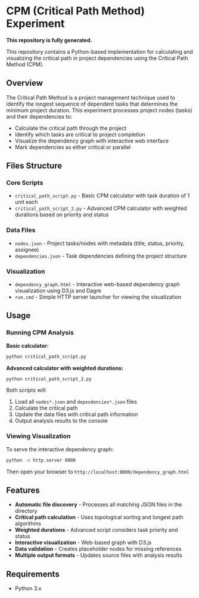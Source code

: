 # CPM (Critical Path Method) Experiment

**This repository is fully generated.**

This repository contains a Python-based implementation for calculating and visualizing the critical path in project dependencies using the Critical Path Method (CPM).

## Overview

The Critical Path Method is a project management technique used to identify the longest sequence of dependent tasks that determines the minimum project duration. This experiment processes project nodes (tasks) and their dependencies to:

- Calculate the critical path through the project
- Identify which tasks are critical to project completion
- Visualize the dependency graph with interactive web interface
- Mark dependencies as either critical or parallel

## Files Structure

### Core Scripts
- `critical_path_script.py` - Basic CPM calculator with task duration of 1 unit each
- `critical_path_script_2.py` - Advanced CPM calculator with weighted durations based on priority and status

### Data Files
- `nodes.json` - Project tasks/nodes with metadata (title, status, priority, assignee)
- `dependencies.json` - Task dependencies defining the project structure

### Visualization
- `dependency_graph.html` - Interactive web-based dependency graph visualization using D3.js and Dagre
- `run.cmd` - Simple HTTP server launcher for viewing the visualization

## Usage

### Running CPM Analysis

**Basic calculator:**
```bash
python critical_path_script.py
```

**Advanced calculator with weighted durations:**
```bash
python critical_path_script_2.py
```

Both scripts will:
1. Load all `nodes*.json` and `dependencies*.json` files
2. Calculate the critical path
3. Update the data files with critical path information
4. Output analysis results to the console

### Viewing Visualization

To serve the interactive dependency graph:

```bash
python -m http.server 8000
```

Then open your browser to `http://localhost:8000/dependency_graph.html`

## Features

- **Automatic file discovery** - Processes all matching JSON files in the directory
- **Critical path calculation** - Uses topological sorting and longest path algorithms
- **Weighted durations** - Advanced script considers task priority and status
- **Interactive visualization** - Web-based graph with D3.js
- **Data validation** - Creates placeholder nodes for missing references
- **Multiple output formats** - Updates source files with analysis results

## Requirements

- Python 3.x
